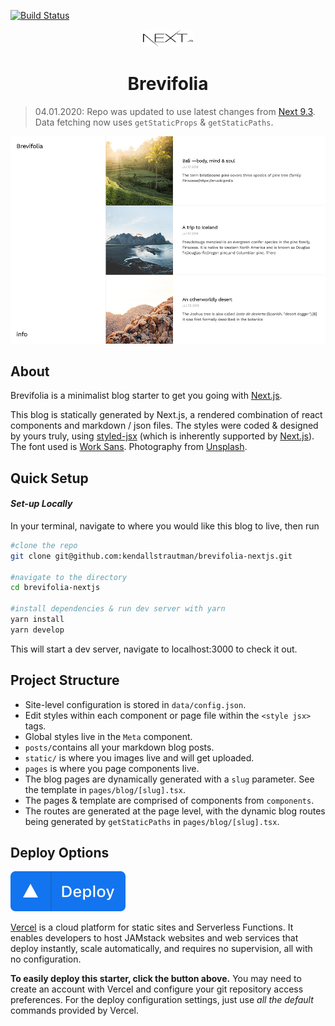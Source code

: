 [![Build Status](https://drone.ruuk.io/api/badges/Fantaztig/nextjs-personal-blog/status.svg)](https://drone.ruuk.io/Fantaztig/nextjs-personal-blog)

<p align="center">
  <a href="https://www.nextjs.org/">
    <img src="public/static/icons/nextjs-black-logo.svg" width="80" height="28">
  </a>
</p>
<h1 align="center">
  Brevifolia
</h1>

> 04.01.2020: Repo was updated to use latest changes from [Next 9.3](https://nextjs.org/blog/next-9-3#next-gen-static-site-generation-ssg-support). Data fetching now uses `getStaticProps` & `getStaticPaths`.

![brevifolia-screenshot](public/static/brevifolia-screenshot.jpg)

## About

Brevifolia is a minimalist blog starter to get you going with [Next.js](https://nextjs.org/).

This blog is statically generated by Next.js, a rendered combination of react components and markdown / json files. The styles were coded & designed by yours truly, using [styled-jsx](https://github.com/zeit/styled-jsx) (which is inherently supported by [Next.js](https://nextjs.org/docs#built-in-css-support)). The font used is [Work Sans](https://fonts.google.com/specimen/Work+Sans). Photography from [Unsplash](https://unsplash.com/).

## Quick Setup

#### _Set-up Locally_

In your terminal, navigate to where you would like this blog to live, then run

```bash
#clone the repo
git clone git@github.com:kendallstrautman/brevifolia-nextjs.git

#navigate to the directory
cd brevifolia-nextjs

#install dependencies & run dev server with yarn
yarn install
yarn develop

```

This will start a dev server, navigate to localhost:3000 to check it out.

## Project Structure

- Site-level configuration is stored in `data/config.json`.
- Edit styles within each component or page file within the `<style jsx>` tags.
- Global styles live in the `Meta` component.
- `posts/`contains all your markdown blog posts.
- `static/` is where you images live and will get uploaded.
- `pages` is where you page components live.
- The blog pages are dynamically generated with a `slug` parameter. See the template in `pages/blog/[slug].tsx`.
- The pages & template are comprised of components from `components`.
- The routes are generated at the page level, with the dynamic blog routes being generated by `getStaticPaths` in `pages/blog/[slug].tsx`.

## Deploy Options

[![Deploy to Vercel](public/static/icons/deploy-vercel.svg)](https://vercel.com/import/project?template=https://github.com/kendallstrautman/brevifolia-nextjs)

[Vercel](https://vercel.com/docs/v2/introduction) is a cloud platform for static sites and Serverless Functions. It enables developers to host JAMstack websites and web services that deploy instantly, scale automatically, and requires no supervision, all with no configuration.

**To easily deploy this starter, click the button above.** You may need to create an account with Vercel and configure your git repository access preferences. For the deploy configuration settings, just use _all the default_ commands provided by Vercel.
